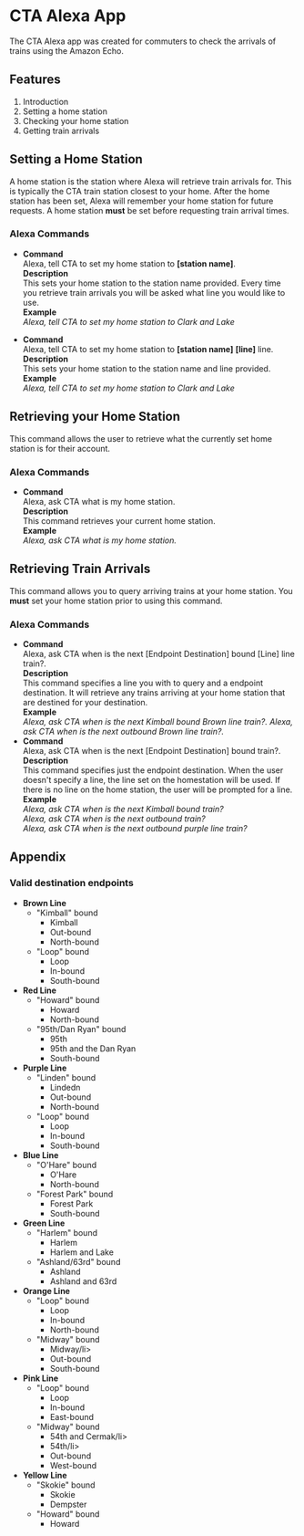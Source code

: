 <body>
	<h1>CTA Alexa App</h1>
	<p>The CTA Alexa app was created for commuters to check the arrivals of trains using the Amazon Echo.</p>
	<h2>Features</h2>
	<ol>
		<li>Introduction</li>
		<li>Setting a home station</li>
		<li>Checking your home station</li>
		<li>Getting train arrivals</li>
	</ol>
	<h2>Setting a Home Station</h2>
	<p>A home station is the station where Alexa will retrieve train arrivals for.  This is typically the CTA train station closest to your home.  After the home station has been set, Alexa will remember your home station for future requests.  A home station <b>must</b> be set before requesting train arrival times.</p>
	<h3>Alexa Commands</h3>
	<ul>
		<li>
			<b>Command</b><br/>
			Alexa, tell CTA to set my home station to <b>[station name]</b>.
			<br/><b>Description</b><br/>
			This sets your home station to the station name provided.  Every time you retrieve train arrivals you will be asked what line you would like to use.
			<br/><b>Example</b><br/> <i>Alexa, tell CTA to set my home station to Clark and Lake</i>
		</li>
		<p/>
		<li>
			<b>Command</b><br/> Alexa, tell CTA to set my home station to <b>[station name]</b> <b>[line]</b> line.
			<b>Description</b><br/> This sets your home station to the station name and line provided.  
			<b>Example</b><br/> <i>Alexa, tell CTA to set my home station to Clark and Lake</i>
		</li>
	</ul>
	<h2>Retrieving your Home Station</h2>
	<p>This command allows the user to retrieve what the currently set home station is for their account.</p>
	<h3>Alexa Commands</h3>
	<ul>
		<li>
			<b>Command</b><br/>
			Alexa, ask CTA what is my home station.
			<br/><b>Description</b><br/>
			This command retrieves your current home station.
			<br/><b>Example</b><br/> <i>Alexa, ask CTA what is my home station.</i>
		</li>
		<p/>
	</ul>
	<h2>Retrieving Train Arrivals</h2>
	<p>This command allows you to query arriving trains at your home station.  You <b>must</b> set your home station prior to using this command.</p>
	<h3>Alexa Commands</h3>
	<ul>
		<li>
			<b>Command</b><br/>
			Alexa, ask CTA when is the next [Endpoint Destination] bound [Line] line train?.
			<br/><b>Description</b><br/>
			This command specifies a line you with to query and a endpoint destination.  It will retrieve any trains arriving at your home station that are destined for your destination.
			<br/><b>Example</b><br/> <i>Alexa, ask CTA when is the next Kimball bound Brown line train?.</i>
			<i>Alexa, ask CTA when is the next outbound Brown line train?.</i>
		</li>
		<li>
			<b>Command</b><br/>
			Alexa, ask CTA when is the next [Endpoint Destination] bound train?.
			<br/><b>Description</b><br/>
			This command specifies just the endpoint destination.  When the user doesn't specify a line, the line set on the homestation will be used.  If there is no line on the home station, the user will be prompted for a line.
			<br/><b>Example</b><br/> <i>Alexa, ask CTA when is the next Kimball bound train?</i>
			<br/><i>Alexa, ask CTA when is the next outbound train?</i>
			<br/><i>Alexa, ask CTA when is the next outbound purple line train?</i>
		</li>
	</ul>

<h2>Appendix</h2>
<h3>Valid destination endpoints</h3>
<ul>
	<li><b>Brown Line</b>
		<ul>
			<li>"Kimball" bound
				<ul>
					<li>Kimball</li>
					<li>Out-bound</li>
					<li>North-bound</li>
				</ul>
			</li>
			<li>"Loop" bound
				<ul>
					<li>Loop</li>
					<li>In-bound</li>
					<li>South-bound</li>
				</ul>
			</li>
		</ul>
	</li>
	<li><b>Red Line</b>
		<ul>
			<li>"Howard" bound
				<ul>
					<li>Howard</li>
					<li>North-bound</li>
				</ul>
			</li>
			<li>"95th/Dan Ryan" bound
				<ul>
					<li>95th</li>
					<li>95th and the Dan Ryan</li>
					<li>South-bound</li>
				</ul>
			</li>
		</ul>
	</li>
	<li><b>Purple Line</b>
		<ul>
			<li>"Linden" bound
				<ul>
					<li>Lindedn</li>
					<li>Out-bound</li>
					<li>North-bound</li>
				</ul>
			</li>
			<li>"Loop" bound
				<ul>
					<li>Loop</li>
					<li>In-bound</li>
					<li>South-bound</li>
				</ul>
			</li>
		</ul>
	</li>
	<li><b>Blue Line</b>
		<ul>
			<li>"O'Hare" bound
				<ul>
					<li>O'Hare</li>
					<li>North-bound</li>
				</ul>
			</li>
			<li>"Forest Park" bound
				<ul>
					<li>Forest Park</li>
					<li>South-bound</li>
				</ul>
			</li>
		</ul>
	</li>
	<li><b>Green Line</b>
		<ul>
			<li>"Harlem" bound
				<ul>
					<li>Harlem</li>
					<li>Harlem and Lake</li>
				</ul>
			</li>
			<li>"Ashland/63rd" bound
				<ul>
					<li>Ashland</li>
					<li>Ashland and 63rd</li>
				</ul>
			</li>
		</ul>
	</li>
	<li><b>Orange Line</b>
		<ul>
			<li>"Loop" bound
				<ul>
					<li>Loop</li>
					<li>In-bound</li>
					<li>North-bound</li>
				</ul>
			</li>
			<li>"Midway" bound
				<ul>
					<li>Midway/li>
					<li>Out-bound</li>
					<li>South-bound</li>
				</ul>
			</li>
		</ul>
	</li>
	<li><b>Pink Line</b>
		<ul>
			<li>"Loop" bound
				<ul>
					<li>Loop</li>
					<li>In-bound</li>
					<li>East-bound</li>
				</ul>
			</li>
			<li>"Midway" bound
				<ul>
					<li>54th and Cermak/li>
					<li>54th/li>
					<li>Out-bound</li>
					<li>West-bound</li>
				</ul>
			</li>
		</ul>
	</li>
	<li><b>Yellow Line</b>
		<ul>
			<li>"Skokie" bound
				<ul>
					<li>Skokie</li>
					<li>Dempster</li>
				</ul>
			</li>
			<li>"Howard" bound
				<ul>
					<li>Howard</li>
				</ul>
			</li>
		</ul>
	</li>
</ul>
</body>
